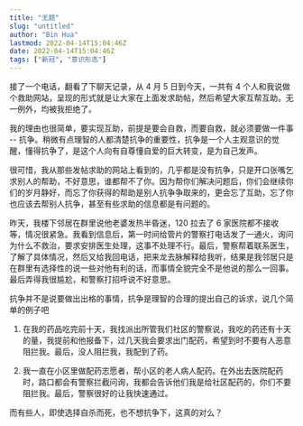 ```yaml
---
title: "无题"
slug: "untitled"
author: "Bin Hua"
lastmod: 2022-04-14T15:04:46Z
date: 2022-04-14T15:04:46Z
tags: ["新冠", "意识形态"]
---
```


接了一个电话，翻看了下聊天记录，从 4 月 5 日到今天，一共有 4 个人和我说做个救助网站，呈现的形式就是让大家在上面发求助帖，然后希望大家互帮互助。无一例外，均被我拒绝了。

我的理由也很简单，要实现互助，前提是要会自救，而要自救，就必须要做一件事 -- 抗争。稍微有点理智的人都清楚抗争的重要性，抗争是一个人主观意识的觉醒，懂得抗争了，是这个人向有自尊懂自爱的巨大转变，是为自己发声。

很可惜，我从那些发帖求助的网站上看到的，几乎都是没有抗争，只是开口张嘴乞求别人的帮助，不好意思，谁都帮不了你。因为帮你们解决问题后，你们会继续你们的岁月静好，而忘了你获得的帮助是别人抗争争取来的，更会忘了互助，忘了你也应该去帮别人抗争，甚至有些求助的信息都是有问题的。

昨天，我楼下邻居在群里说他老婆发热半昏迷，120 拉去了 6 家医院都不接收等，情况很紧急。我看到信息后，第一时间给管片的警察打电话发了一通火，询问为什么不救治，要求安排医生处理，这事不处理不行。最后，警察帮着联系医生，了解了具体情况，然后又给我回电话，把来龙去脉解释给我听，结果是我邻居只是在群里有选择性的说一些对他有利的话，而事情全貌完全不是他说的那么一回事。最后弄得我很尴尬，和警察打招呼说不好意思。

抗争并不是说要做出出格的事情，抗争是理智的合理的提出自己的诉求，说几个简单的例子吧

1. 在我的药品吃完前十天，我找派出所管我们社区的警察说，我吃的药还有十天的量，我提前和他报备下，过几天我会要求出门配药，希望到时不要有人恶意阻拦我。最后，没人阻拦我，我配到了药。

2. 我一直在小区里做配药志愿者，帮小区的老人病人配药。在外出去医院配药时，路口都会有警察拦截问询，我都会告诉他们我是给社区配药的，你们不要阻拦我。最后，警察很好的让我快速通过。

而有些人，即使选择自杀而死，也不想抗争下，这真的对么？
